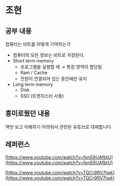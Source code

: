 # 조현

## 공부 내용

컴퓨터는 비트를 어떻게 기억하는가

- 컴퓨터의 모든 정보는 비트로 저장된다.
- Short term memory
    - 프로그램을 실행할 때 → 특정 영역이 할당됨
    - Ram / Cache
    - 전원이 연결되어 있는 동안에만 유지
- Long term memory
    - Disk
    - SSD (트랜지스터 사용)

## 흥미로웠던 내용

책만 보고 이해하기 어려워서 관련된 유튜브로 대체합니다

## 레퍼런스

[https://www.youtube.com/watch?v=fpnE6UAfbtU](https://www.youtube.com/watch?v=fpnE6UAfbtU)

[https://www.youtube.com/watch?v=TQCr9RV7twk](https://www.youtube.com/watch?v=TQCr9RV7twk)